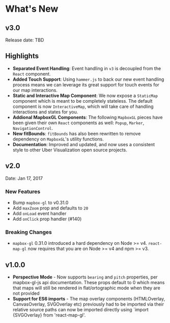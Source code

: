 # What's New



## v3.0

Release date: TBD

## Highlights

- **Separated Event Handling**: Event handling in `v3` is decoupled from the `React`
component.
- **Added Touch Support**: Using `hammer.js` to back our new event handling
process means we can leverage its great support for touch events for our map interactions.
- **Static and Interactive Map Component**: We now expose a `StaticMap` component
which is meant to be completely stateless. The default component is now `InteractiveMap`,
which will take care of handling interactions and states for you.
- **Addional MapboxGL Components**: The following `MapboxGL` pieces have been
given their own `React` components as well: `Popup`, `Marker`, `NavigationControl`.
- **New fitBounds**: `fitBounds` has also been rewritten to remove dependency
on `MapboxGL`'s utility functions.
- **Documentation**: Improved and updated, and now uses a consistent style to
other Uber Visualization open source projects.


## v2.0

Date: Jan 17, 2017

### New Features
- Bump `mapbox-gl` to v0.31.0
- Add `maxZoom` prop and defaults to `20`
- Add `onLoad` event handler
- Add `onClick` prop handler (#140)

### Breaking Changes
- `mapbox-gl` 0.31.0 introduced a hard dependency on Node >= v4. `react-map-gl` now requires that you are on Node >= v4 and npm >= v3.


## v1.0.0

* **Perspective Mode** - Now supports `bearing` and `pitch` properties, per mapbox-gl-js api documentation. These props default to 0 which means that maps will still be rendered in flat/ortographic mode when they are not provided
* **Support for ES6 imports** - The map overlay components (HTMLOverlay, CanvasOverlay, SVGOverlay etc) previously had to be imported via their relative source paths can now be imported directly using `import {SVGOverlay} from 'react-map-gl'.
